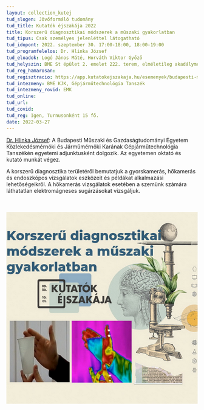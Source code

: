 ```yaml
---
layout: collection_kutej
tud_slogen: Jövőformáló tudomány
tud_title: Kutatók éjszakája 2022
title: Korszerű diagnosztikai módszerek a műszaki gyakorlatban
tud_tipus: Csak személyes jelenléttel látogatható
tud_idopont: 2022. szeptember 30. 17:00-18:00, 18:00-19:00
tud_programfelelos: Dr. Hlinka József
tud_eloadok: Logó János Máté, Horváth Viktor Győző
tud_helyszin: BME St épület 2. emelet 222. terem, elméletileg akadálymentesített épület
tud_reg_hamarosan:
tud_regisztracio: https://app.kutatokejszakaja.hu/esemenyek/budapesti-muszaki-es-gazdasagtudomanyi-egyetem/korszeru-diagnosztikai-modszerek-a-muszaki-gyakorlatban
tud_intezmeny: BME KJK, Gépjárműtechnológia Tanszék
tud_intezmeny_rovid: EMK
tud_online:
tud_url: 
tud_covid:
tud_reg: Igen, Turnusonként 15 fő.
date: 2022-03-27
---
```



<a href="https://auto.bme.hu/" target="_blank"> Dr. Hlinka József</a>: A Budapesti Műszaki és Gazdaságtudományi Egyetem Közlekedésmérnöki és Járműmérnöki Karának Gépjárműtechnológia Tanszékén egyetemi adjunktusként dolgozik. Az egyetemen oktató és kutató munkát végez. 


A korszerű diagnosztika területéről bemutatjuk a gyorskamerás, hőkamerás és endoszkópos vizsgálatok eszközeit és példákat alkalmazási lehetőségeikről. A hőkamerás vizsgálatok esetében a szemünk számára láthatatlan elektromágneses sugárzásokat vizsgáljuk.

<br><br>
<img src="images/Korszdiagnmodszmuszgyak_fejlec.jpg" max-width="500" class="center" max-width="500" class="center">